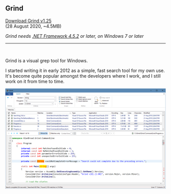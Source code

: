 ## Grind

[Download Grind v1.25](https://github.com/Arjailer/arjailer.github.io/releases/download/Grind/Grind.Setup.exe)
<br />
(28 August 2020, ~4.5MB)

_Grind needs [.NET Framework 4.5.2](https://dotnet.microsoft.com/download/dotnet-framework) or later, on Windows 7 or later_

---

<br />

Grind is a visual grep tool for Windows.

I started writing it in early 2012 as a simple, fast search tool for my own use. It's become quite popular amongst the developers where I work, and I still work on it from time to time.

![Grind screenshot](Grind1.png)
